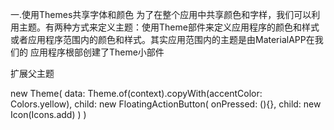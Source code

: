 一.使用Themes共享字体和颜色
   为了在整个应用中共享颜色和字样，我们可以利用主题。有两种方式来定义主题：使用Theme部件来定义应用程序的颜色和样式或者应用程序范围内的颜色和样式。其实应用范围内的主题是由MaterialAPP在我们的
   应用程序根部创建了Theme小部件

   扩展父主题

   new Theme(
    data: Theme.of(context).copyWith(accentColor: Colors.yellow),
    child: new FloatingActionButton(
      onPressed: (){},
      child: new Icon(Icons.add)
      )
   )
